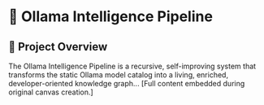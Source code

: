 # 🧠 Ollama Intelligence Pipeline

## 🎯 Project Overview
The Ollama Intelligence Pipeline is a recursive, self-improving system that transforms the static Ollama model catalog into a living, enriched, developer-oriented knowledge graph...
[Full content embedded during original canvas creation.]